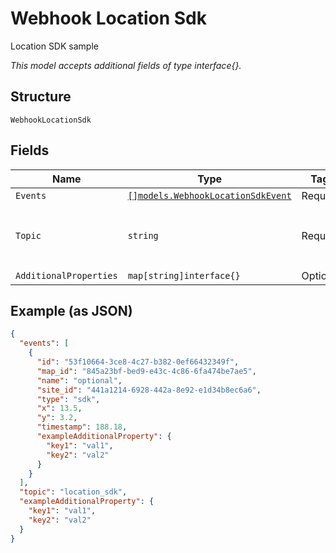 
# Webhook Location Sdk

Location SDK sample

*This model accepts additional fields of type interface{}.*

## Structure

`WebhookLocationSdk`

## Fields

| Name | Type | Tags | Description |
|  --- | --- | --- | --- |
| `Events` | [`[]models.WebhookLocationSdkEvent`](../../doc/models/webhook-location-sdk-event.md) | Required | List of events |
| `Topic` | `string` | Required | Topic subscribed to<br><br>**Default**: `"location_sdk"` |
| `AdditionalProperties` | `map[string]interface{}` | Optional | - |

## Example (as JSON)

```json
{
  "events": [
    {
      "id": "53f10664-3ce8-4c27-b382-0ef66432349f",
      "map_id": "845a23bf-bed9-e43c-4c86-6fa474be7ae5",
      "name": "optional",
      "site_id": "441a1214-6928-442a-8e92-e1d34b8ec6a6",
      "type": "sdk",
      "x": 13.5,
      "y": 3.2,
      "timestamp": 188.18,
      "exampleAdditionalProperty": {
        "key1": "val1",
        "key2": "val2"
      }
    }
  ],
  "topic": "location_sdk",
  "exampleAdditionalProperty": {
    "key1": "val1",
    "key2": "val2"
  }
}
```

